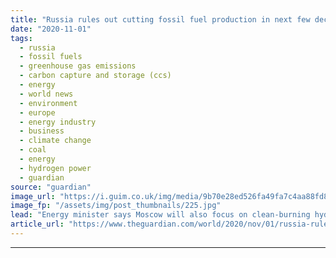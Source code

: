 ```yaml
---
title: "Russia rules out cutting fossil fuel production in next few decades"
date: "2020-11-01"
tags: 
  - russia
  - fossil fuels
  - greenhouse gas emissions
  - carbon capture and storage (ccs)
  - energy
  - world news
  - environment
  - europe
  - energy industry
  - business
  - climate change
  - coal
  - energy
  - hydrogen power
  - guardian
source: "guardian"
image_url: "https://i.guim.co.uk/img/media/9b70e28ed526fa49fa7c4aa88fd8ce4ceadeb9a2/492_0_4626_2778/master/4626.jpg?width=460&quality=85&auto=format&fit=max&s=eae1384cbe6da3550bab3da262c4f89e"
image_fp: "/assets/img/post_thumbnails/225.jpg"
lead: "Energy minister says Moscow will also focus on clean-burning hydrogen and carbon captureRussia has no plans to rein in its production of fossil fuels in the coming decades despite the global efforts to shift towards low-carbon energy, according to it..."
article_url: "https://www.theguardian.com/world/2020/nov/01/russia-rules-out-cutting-fossil-fuel-production-in-next-few-decades"
---
```


---
